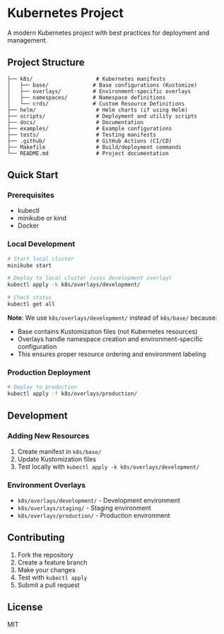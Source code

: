 # Kubernetes Project

A modern Kubernetes project with best practices for deployment and management.

## Project Structure

```
├── k8s/                    # Kubernetes manifests
│   ├── base/              # Base configurations (Kustomize)
│   ├── overlays/          # Environment-specific overlays
│   ├── namespaces/        # Namespace definitions
│   └── crds/              # Custom Resource Definitions
├── helm/                   # Helm charts (if using Helm)
├── scripts/                # Deployment and utility scripts
├── docs/                   # Documentation
├── examples/               # Example configurations
├── tests/                  # Testing manifests
├── .github/                # GitHub Actions (CI/CD)
├── Makefile                # Build/deployment commands
└── README.md               # Project documentation
```

## Quick Start

### Prerequisites
- kubectl
- minikube or kind
- Docker

### Local Development
```bash
# Start local cluster
minikube start

# Deploy to local cluster (uses development overlay)
kubectl apply -k k8s/overlays/development/

# Check status
kubectl get all
```

**Note**: We use `k8s/overlays/development/` instead of `k8s/base/` because:
- Base contains Kustomization files (not Kubernetes resources)
- Overlays handle namespace creation and environment-specific configuration
- This ensures proper resource ordering and environment labeling

### Production Deployment
```bash
# Deploy to production
kubectl apply -f k8s/overlays/production/
```

## Development

### Adding New Resources
1. Create manifest in `k8s/base/`
2. Update Kustomization files
3. Test locally with `kubectl apply -k k8s/overlays/development/`

### Environment Overlays
- `k8s/overlays/development/` - Development environment
- `k8s/overlays/staging/` - Staging environment  
- `k8s/overlays/production/` - Production environment

## Contributing

1. Fork the repository
2. Create a feature branch
3. Make your changes
4. Test with `kubectl apply`
5. Submit a pull request

## License

MIT
